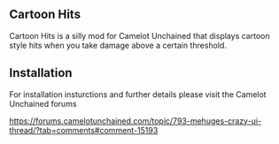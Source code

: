 Cartoon Hits
--
Cartoon Hits is a silly mod for Camelot Unchained that displays cartoon style hits when you take
damage above a certain threshold.

Installation
--

For installation insturctions and further details please visit the Camelot Unchained forums

https://forums.camelotunchained.com/topic/793-mehuges-crazy-ui-thread/?tab=comments#comment-15193
